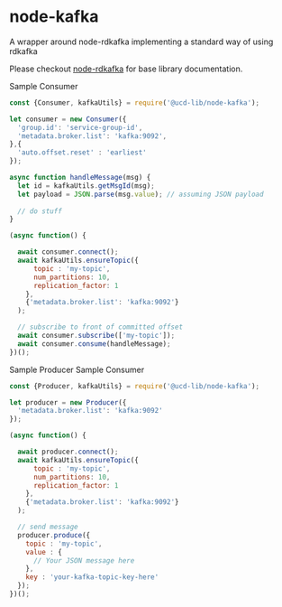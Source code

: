 # node-kafka
A wrapper around node-rdkafka implementing a standard way of using rdkafka

Please checkout [node-rdkafka](https://github.com/Blizzard/node-rdkafka) for base library documentation.


Sample Consumer
```javascript
const {Consumer, kafkaUtils} = require('@ucd-lib/node-kafka');

let consumer = new Consumer({
  'group.id': 'service-group-id',
  'metadata.broker.list': 'kafka:9092',
},{
  'auto.offset.reset' : 'earliest'
});

async function handleMessage(msg) {
  let id = kafkaUtils.getMsgId(msg);
  let payload = JSON.parse(msg.value); // assuming JSON payload
  
  // do stuff
}

(async function() {

  await consumer.connect();
  await kafkaUtils.ensureTopic({
      topic : 'my-topic',
      num_partitions: 10,
      replication_factor: 1
    }, 
    {'metadata.broker.list': 'kafka:9092'}
  );

  // subscribe to front of committed offset
  await consumer.subscribe(['my-topic']);
  await consumer.consume(handleMessage);
})();
```

Sample Producer
Sample Consumer
```javascript
const {Producer, kafkaUtils} = require('@ucd-lib/node-kafka');

let producer = new Producer({
  'metadata.broker.list': 'kafka:9092'
});

(async function() {

  await producer.connect();
  await kafkaUtils.ensureTopic({
      topic : 'my-topic',
      num_partitions: 10,
      replication_factor: 1
    }, 
    {'metadata.broker.list': 'kafka:9092'}
  );

  // send message
  producer.produce({
    topic : 'my-topic',
    value : {
      // Your JSON message here
    },
    key : 'your-kafka-topic-key-here'
  });
})();
```